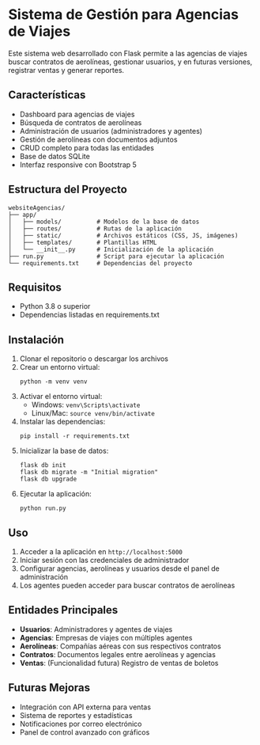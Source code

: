 # Sistema de Gestión para Agencias de Viajes

Este sistema web desarrollado con Flask permite a las agencias de viajes buscar contratos de aerolíneas, gestionar usuarios, y en futuras versiones, registrar ventas y generar reportes.

## Características

- Dashboard para agencias de viajes
- Búsqueda de contratos de aerolíneas
- Administración de usuarios (administradores y agentes)
- Gestión de aerolíneas con documentos adjuntos
- CRUD completo para todas las entidades
- Base de datos SQLite
- Interfaz responsive con Bootstrap 5

## Estructura del Proyecto

```
websiteAgencias/
├── app/
│   ├── models/          # Modelos de la base de datos
│   ├── routes/          # Rutas de la aplicación
│   ├── static/          # Archivos estáticos (CSS, JS, imágenes)
│   ├── templates/       # Plantillas HTML
│   └── __init__.py      # Inicialización de la aplicación
├── run.py               # Script para ejecutar la aplicación
└── requirements.txt     # Dependencias del proyecto
```

## Requisitos

- Python 3.8 o superior
- Dependencias listadas en requirements.txt

## Instalación

1. Clonar el repositorio o descargar los archivos
2. Crear un entorno virtual:
   ```
   python -m venv venv
   ```
3. Activar el entorno virtual:
   - Windows: `venv\Scripts\activate`
   - Linux/Mac: `source venv/bin/activate`
4. Instalar las dependencias:
   ```
   pip install -r requirements.txt
   ```
5. Inicializar la base de datos:
   ```
   flask db init
   flask db migrate -m "Initial migration"
   flask db upgrade
   ```
6. Ejecutar la aplicación:
   ```
   python run.py
   ```

## Uso

1. Acceder a la aplicación en `http://localhost:5000`
2. Iniciar sesión con las credenciales de administrador
3. Configurar agencias, aerolíneas y usuarios desde el panel de administración
4. Los agentes pueden acceder para buscar contratos de aerolíneas

## Entidades Principales

- **Usuarios**: Administradores y agentes de viajes
- **Agencias**: Empresas de viajes con múltiples agentes
- **Aerolíneas**: Compañías aéreas con sus respectivos contratos
- **Contratos**: Documentos legales entre aerolíneas y agencias
- **Ventas**: (Funcionalidad futura) Registro de ventas de boletos

## Futuras Mejoras

- Integración con API externa para ventas
- Sistema de reportes y estadísticas
- Notificaciones por correo electrónico
- Panel de control avanzado con gráficos
